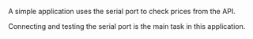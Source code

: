 A simple application uses the serial port to check prices from the API.

Connecting and testing the serial port is the main task in this application.
